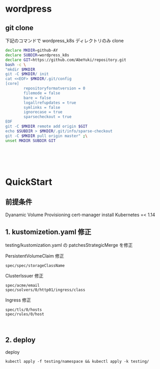 # wordpress

## git clone 
下記のコマンドで wordpress_k8s ディレクトリのみ clone
```bash
declare MKDIR=github-AY
declare SUBDIR=wordpress_k8s
declare GIT=https://github.com/AbeYuki/repository.git
bash -c \
"mkdir $MKDIR
git -C $MKDIR/ init 
cat <<EOF> $MKDIR/.git/config 
[core]
        repositoryformatversion = 0
        filemode = false
        bare = false
        logallrefupdates = true
        symlinks = false
        ignorecase = true
        sparsecheckout = true
EOF
git -C $MKDIR remote add origin $GIT
echo $SUBDIR > $MKDIR/.git/info/sparse-checkout
git -C $MKDIR pull origin master" ;\
unset MKDIR SUBDIR GIT
```

<br>
<br>
<br>


# QuickStart
## 前提条件
Dyanamic Volume Provisioning 
cert-manager install 
Kubernetes =< 1.14

## 1. kustomizetion.yaml 修正
testing/kustomization.yaml の patchesStrategicMerge を修正  
    
PersistentVolumeClaim 修正  
```
spec/spec/storageClassName
```

ClusterIssuer 修正
```
spec/acme/email
spec/solvers/0/http01/ingress/class
```

Ingress 修正
```
spec/tls/0/hosts
spec/rules/0/host
```

<br>

## 2. deploy
deploy
```
kubectl apply -f testing/namespace && kubectl apply -k testing/
```
  